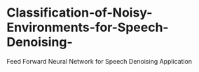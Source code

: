 # Classification-of-Noisy-Environments-for-Speech-Denoising-
Feed Forward Neural Network for Speech Denoising Application
